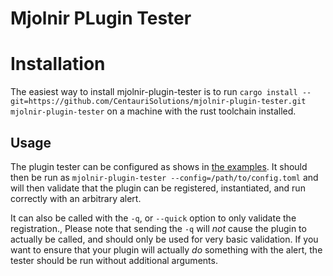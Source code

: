 # Mjolnir PLugin Tester

# Installation

The easiest way to install mjolnir-plugin-tester is to run `cargo install --git=https://github.com/CentauriSolutions/mjolnir-plugin-tester.git mjolnir-plugin-tester` on a machine with the rust toolchain installed.

## Usage

The plugin tester can be configured as shows in [the examples](examples/config.toml). It should then be run as `mjolnir-plugin-tester --config=/path/to/config.toml` and will then validate that the plugin can be registered, instantiated, and run correctly with an arbitrary alert.

It can also be called with the `-q`, or `--quick` option to only validate the registration., Please note that sending the `-q` will _not_ cause the plugin to actually be called, and should only be used for very basic validation. If you want to ensure that your plugin will actually _do_ something with the alert, the tester should be run without additional arguments.